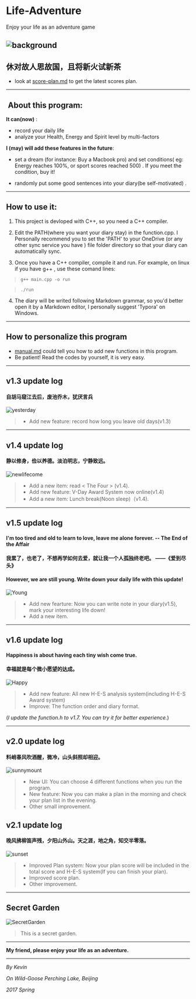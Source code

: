 # Life-Adventure

Enjoy your life as an adventure game


![background](https://raw.githubusercontent.com/anothersnoopy/Markdown_photos/master/1.jpg)
-----


## 休对故人思故国，且将新火试新茶

+ look at [score-plan.md](https://github.com/anothersnoopy/Life-Adventure/blob/master/score-plan.md) to get the latest scores plan.

-----

##  About this program:
**It can(now)** :
+ record your daily life
+ analyze your Health, Energy and Spirit level by multi-factors

**I  (may) will add these features in the future**: 
+ set a dream (for instance: Buy a Macbook pro) and set conditions( eg: Energy reaches 100%, or sport scores reached 500) . If you meet the condition, buy it!

+ randomly put some good sentences into your diary(be self-motivated) .



----


## How to use it:
1. This project is devloped with C++, so you need a C++ compiler.

2. Edit the PATH(where you want your diary stay) in the function.cpp. I Personally recommend you to set the 'PATH' to your OneDrive (or any other sync service you have ) file folder directory so that your diary can automatically sync.

3. Once you have a C++ compiler, compile it and run. For example, on linux if you have g++ , use these comand lines:

>`g++ main.cpp -o run`

>`./run`
4. The diary will be writed following Markdown grammar, so you'd better open it by a Markdown editor, I personally suggest 'Typora' on Windows. 

----


## How to personalize this program
+ [manual.md](https://github.com/anothersnoopy/Life-Adventure/blob/master/manual.md) could tell you how to add new functions in this program.
+ Be patient! Read the codes by yourself, it is very easy.

------
## v1.3 update log
#### 自胡马窥江去后，废池乔木，犹厌言兵
![yesterday](https://raw.githubusercontent.com/anothersnoopy/Markdown_photos/master/2.jpg)
> + Add new feature: record how long you leave old days(v1.3)

-----
## v1.4 update log
#### 静以修身，俭以养德。淡泊明志，宁静致远。
![newlifecome](https://raw.githubusercontent.com/anothersnoopy/Markdown_photos/master/3.jpg)
> + Add a new item: read < The Four > (v1.4).
> + Add new feature: V-Day Award System now online(v1.4)
> + Add a new item: Lunch break(Noon sleep)（v1.4). 

-----------
## v1.5 update log
#### I'm too tired and old to learn to love, leave me alone forever.  -- The End of the Affair
#### 我累了，也老了，不想再学如何去爱，就让我一个人孤独终老吧。 ——《爱到尽头》
#### However, we are still young. Write down your daily life with this update!

![Young](https://raw.githubusercontent.com/anothersnoopy/Markdown_photos/master/4.jpg)
> + Add new fearture: Now you can write note in your diary(v1.5), mark your interesting life down!
> + Add a new item.

--------------
## v1.6 update log
#### Happiness is about having each tiny wish come true.
#### 幸福就是每个微小愿望的达成。

![Happy](https://raw.githubusercontent.com/anothersnoopy/Markdown_photos/master/5.jpg)
> + Add new feature: All new H-E-S analysis system(including H-E-S Award system)
> + Improve: The function order and diary format.

(*I update the function.h to v1.7. You can try it for better experience.*) 

----------------

## v2.0 update log
#### 料峭春风吹酒醒，微冷，山头斜照却相迎。
![sunnymount](https://raw.githubusercontent.com/anothersnoopy/Markdown_photos/master/7.jpg)
> + New UI: You can choose 4 different functions when you run the program.
> + New feature: Now you can make a plan in the morning and check your plan list in the evening.
> + Other small improvement.


## v2.1 update log
#### 晚风拂柳笛声残，夕阳山外山。天之涯，地之角，知交半零落。
![sunset](https://raw.githubusercontent.com/anothersnoopy/Markdown_photos/master/8.jpg)
> + Improved Plan system: Now your plan score will be included in the total score and H-E-S system(If you can finish your plan).
> + Improved score plan.
> + Other improvement.

----------------
## Secret Garden
![SecretGarden](https://raw.githubusercontent.com/anothersnoopy/Markdown_photos/master/6.jpg)

> This is a secret garden.


-----
**My friend, please enjoy your life as an adventure.**

----------
*By Kevin* 

*On Wild-Goose Perching Lake, Beijing*

*2017 Spring*

